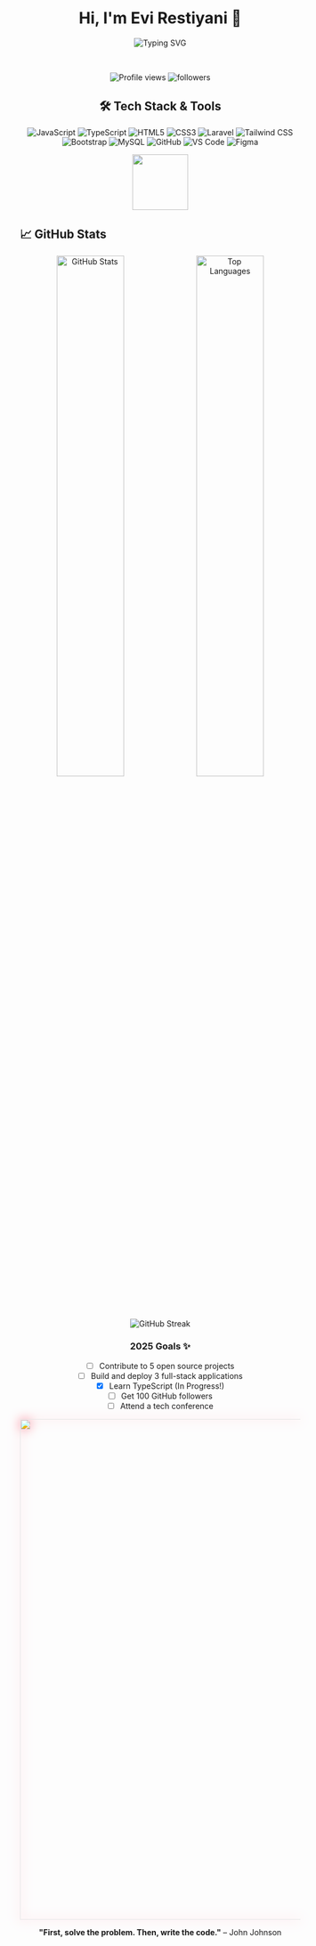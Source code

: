 <div align="center">

# Hi, I'm Evi Restiyani 👋

<!-- TYPING ANIMATION -->
<p align="center">
  <img src="https://readme-typing-svg.herokuapp.com?font=JetBrains+Mono&size=18&duration=3000&pause=800&color=FF69B4&center=true&vCenter=true&multiline=true&width=600&height=80&lines=Aspiring+Frontend+Developer+%7C+UI%2FUX+Enthusiast;Crafting+Digital+Experiences+with+Passion;Always+Learning%2C+Always+Growing" alt="Typing SVG" />
</p>
<br>
<!-- PROFILE STATS -->
<p align="center">
  <img src="https://komarev.com/ghpvc/?username=evirestiyani&label=Profile%20Views&color=FF69B4&style=flat" alt="Profile views" />
  <img src="https://img.shields.io/github/followers/evirestiyani?label=Followers&style=flat&color=FF69B4" alt="followers" />
</p>


## 🛠️ Tech Stack & Tools

<div align="center">

![JavaScript](https://img.shields.io/badge/-JavaScript-F7DF1E?style=for-the-badge&logo=javascript&logoColor=black)
![TypeScript](https://img.shields.io/badge/-TypeScript-3178C6?style=for-the-badge&logo=typescript&logoColor=white)
![HTML5](https://img.shields.io/badge/-HTML5-E34F26?style=for-the-badge&logo=html5&logoColor=white)
![CSS3](https://img.shields.io/badge/-CSS3-1572B6?style=for-the-badge&logo=css3&logoColor=white)
![Laravel](https://img.shields.io/badge/-Laravel-FF2D20?style=for-the-badge&logo=laravel&logoColor=white)
![Tailwind CSS](https://img.shields.io/badge/-Tailwind_CSS-38B2AC?style=for-the-badge&logo=tailwind-css&logoColor=white)
![Bootstrap](https://img.shields.io/badge/-Bootstrap-7952B3?style=for-the-badge&logo=bootstrap&logoColor=white)
![MySQL](https://img.shields.io/badge/-MySQL-4479A1?style=for-the-badge&logo=mysql&logoColor=white)
![GitHub](https://img.shields.io/badge/-GitHub-181717?style=for-the-badge&logo=github&logoColor=white)
![VS Code](https://img.shields.io/badge/-VS_Code-007ACC?style=for-the-badge&logo=visual-studio-code&logoColor=white)
![Figma](https://img.shields.io/badge/-Figma-F24E1E?style=for-the-badge&logo=figma&logoColor=white)

</div>
<div align="center">

</div>

</div>

<div align="center">
  <img src="https://user-images.githubusercontent.com/74038190/212284087-bbe7e430-757e-4901-90bf-4cd2ce3e1852.gif" width="100">
</div>

## 📈 GitHub Stats
<div align="center">
  <img width="49%" src="https://github-readme-stats.vercel.app/api?username=evirestiyani&show_icons=true&theme=tokyonight&hide_border=true&count_private=true&bg_color=0D1117&title_color=FF6B9D&icon_color=FF6B9D&text_color=FFFFFF" alt="GitHub Stats" />
  <img width="49%" src="https://github-readme-stats.vercel.app/api/top-langs/?username=evirestiyani&layout=compact&theme=tokyonight&hide_border=true&bg_color=0D1117&title_color=FF6B9D&text_color=FFFFFF" alt="Top Languages" />
</div>

<div align="center">
  <img src="https://github-readme-streak-stats.herokuapp.com/?user=evirestiyani&theme=tokyonight&hide_border=true&background=0D1117&stroke=FF6B9D&ring=FF6B9D&fire=FF6B9D&currStreakLabel=FF6B9D" alt="GitHub Streak" />
</div>

<div align="center">

### 2025 Goals ✨
- [ ] Contribute to 5 open source projects
- [ ] Build and deploy 3 full-stack applications
- [x] Learn TypeScript (In Progress!)
- [ ] Get 100 GitHub followers
- [ ] Attend a tech conference
</div>
<div align="center">
  <img src="https://user-images.githubusercontent.com/74038190/212284158-e840e285-664b-44d7-b79b-e264b5e54825.gif" width="900" style="filter: hue-rotate(310deg) saturate(1.5) brightness(1.2) drop-shadow(0 0 10px #FB7185);">


**"First, solve the problem. Then, write the code."** – John Johnson


</div>


